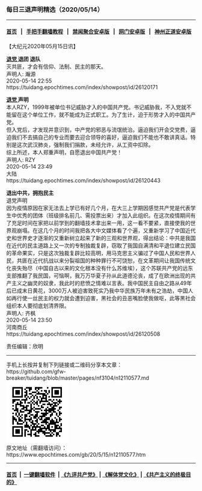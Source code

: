 ### 每日三退声明精选（2020/05/14）
------------------------

#### [首页](https://github.com/gfw-breaker/banned-news1/blob/master/README.md) &nbsp;&nbsp;|&nbsp;&nbsp; [手把手翻墙教程](https://github.com/gfw-breaker/guides/wiki) &nbsp;&nbsp;|&nbsp;&nbsp; [禁闻聚合安卓版](https://github.com/gfw-breaker/bn-android) &nbsp;&nbsp;|&nbsp;&nbsp; [网门安卓版](https://github.com/oGate2/oGate) &nbsp;&nbsp;|&nbsp;&nbsp; [神州正道安卓版](https://github.com/SzzdOgate/update) 



<div class="post_content" id="artbody" itemprop="articleBody">
 <!-- article content begin -->
 <p>
  【大纪元2020年05月15日讯】
 </p>
 <p>
  <strong>
   <a href="https://www.epochtimes.com/gb/tag/%E9%80%80%E5%85%9A.html">
    退党
   </a>
   退团 退队
  </strong>
  <br/>
  灭共匪，才会有信仰、法制、民主的那天。
  <br/>
  声明人: 瀚源
  <br/>
  2020-05-14 22:55
  <br/>
  https://tuidang.epochtimes.com/index/showpost/id/26120171
 </p>
 <p>
  <strong>
   <a href="https://www.epochtimes.com/gb/tag/%E9%80%80%E5%85%9A.html">
    退党
   </a>
   声明
  </strong>
  <br/>
  本人RZY，1999年被单位书记威胁才入的中国共产党。书记威胁我，不入党就不能留在这个单位工作，就不能成为正式职工。为了生计，迫于形势才入的中国共产党。
  <br/>
  但入党后，才发现并意识到，中产党的邪恶与流氓统治。逼迫我们开会交党费，逼迫我们不去搞自己的专业而要去迎合领导的喜好，逼迫我们不能也不敢讲真话。特别是这次武汉肺炎，强制我们捐款，未经允许，从工资中扣除。
  <br/>
  综上所述，本人郑重声明，自愿退出中国共产党！
  <br/>
  声明人: RZY
  <br/>
  2020-05-14 23:49
  <br/>
  大陆
  <br/>
  https://tuidang.epochtimes.com/index/showpost/id/26120443
 </p>
 <p>
  <strong>
   退出中共，拥抱民主
  </strong>
  <br/>
  退党声明
  <br/>
  因为疫情原因在家无法去上学已有好几个月，在大三上学期因感觉共产党是代表学生中优秀的团体（班级排名前几、需投票出来）才加入此组织。在这次疫情期间有了充足时间在家把以前学到的翻墙技术拿出来一用，这一看不要紧，直接使我的世界观崩塌。在这几个月的时间我把各大中文媒体看了个遍，又重新学习了中国近代史和世界史才逐渐的又重新树立起来了新的三观和世界观，得出结论：中共是我国在近代的民主道路上又一次的专制独裁复辟，窃取了我国自满清和平退位建立民国的革命果实，只是这次独裁复辟比较高明，用马克思主义骗过了中国人民和世界人民，共匪在近代抗战以来分裂祖国的种种罪行不可饶恕，在文革期间让我国传统文化丧失殆尽（中国自古以来的文化根本没有什么苏维埃），这个苏联共产党的远东支部推翻了我民国，可恼啊，我万万华夏子孙从此道德沦丧，成了在欧洲出现的共产主义之幽灵的奴隶，我此时的悲愤之情难以言表。我中国民主自由之路从49年后已成末日黄花，3000万人被迫害致死实乃我中华民族万年未有之浩劫，中国人如再行使一丝民主的权力就会遭到迫害，黑社会的丑恶嘴脸使我做呕，此等黑社会组织本人要彻底划清界限。
  <br/>
  声明人: 齐枫
  <br/>
  2020-05-14 23:50
  <br/>
  河南商丘
  <br/>
  https://tuidang.epochtimes.com/index/showpost/id/26120508
 </p>
 <p>
  责任编辑：欣明
 </p>
 <!-- article content end -->
 <div id="below_article_ad">
 </div>
</div>

<hr/>
手机上长按并复制下列链接或二维码分享本文章：<br/>
https://github.com/gfw-breaker/tuidang/blob/master/pages/nf3104/n12110577.md <br/>
<a href='https://github.com/gfw-breaker/tuidang/blob/master/pages/nf3104/n12110577.md'><img src='https://github.com/gfw-breaker/tuidang/blob/master/pages/nf3104/n12110577.md.png'/></a> <br/>
原文地址（需翻墙访问）：https://www.epochtimes.com/gb/20/5/15/n12110577.htm


------------------------
#### [首页](https://github.com/gfw-breaker/banned-news/blob/master/README.md) &nbsp;|&nbsp; [一键翻墙软件](https://github.com/gfw-breaker/nogfw/blob/master/README.md) &nbsp;| [《九评共产党》](https://github.com/gfw-breaker/9ping.md/blob/master/README.md#九评之一评共产党是什么) | [《解体党文化》](https://github.com/gfw-breaker/jtdwh.md/blob/master/README.md) | [《共产主义的终极目的》](https://github.com/gfw-breaker/gczydzjmd.md/blob/master/README.md)


<img src='http://gfw-breaker.win/tuidang/pages/nf3104/n12110577.md' width='0px' height='0px'/>